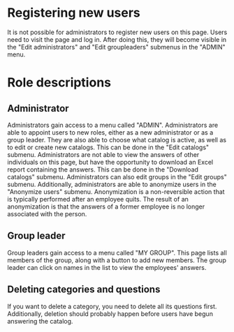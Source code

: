 # Registering new users

It is not possible for administrators to register new users on this page. Users need to visit the page and log in. After doing this, they will become visible in the "Edit administrators" and "Edit groupleaders" submenus in the "ADMIN" menu.

# Role descriptions

## Administrator

Administrators gain access to a menu called "ADMIN". Administrators are able to appoint users to new roles, either as a new administrator or as a group leader. They are also able to choose what catalog is active, as well as to edit or create new catalogs. This can be done in the "Edit catalogs" submenu. Administrators are not able to view the answers of other individuals on this page, but have the opportunity to download an Excel report containing the answers. This can be done in the "Download catalogs" submenu. Administrators can also edit groups in the "Edit groups" submenu. Additionally, administrators are able to anonymize users in the "Anonymize users" submenu. Anonymization is a non-reversible action that is typically performed after an employee quits. The result of an anonymization is that the answers of a former employee is no longer associated with the person.

## Group leader

Group leaders gain access to a menu called "MY GROUP". This page lists all members of the group, along with a button to add new members. The group leader can click on names in the list to view the employees' answers.

## Deleting categories and questions

If you want to delete a category, you need to delete all its questions first. Additionally, deletion should probably happen before users have begun answering the catalog.
